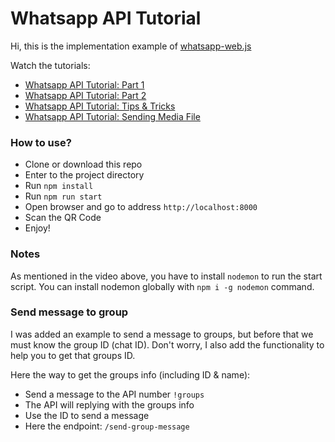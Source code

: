 # Whatsapp API Tutorial

Hi, this is the implementation example of <a href="https://github.com/pedroslopez/whatsapp-web.js">whatsapp-web.js</a>

Watch the tutorials:
- <a href="https://youtu.be/IRRiN2ZQDc8">Whatsapp API Tutorial: Part 1</a>
- <a href="https://youtu.be/hYpRQ_FE1JI">Whatsapp API Tutorial: Part 2</a>
- <a href="https://youtu.be/uBu7Zfba1zA">Whatsapp API Tutorial: Tips & Tricks</a>
- <a href="https://youtu.be/ksVBXF-6Jtc">Whatsapp API Tutorial: Sending Media File</a>

### How to use?
- Clone or download this repo
- Enter to the project directory
- Run `npm install`
- Run `npm run start`
- Open browser and go to address `http://localhost:8000`
- Scan the QR Code
- Enjoy!

### Notes
As mentioned in the video above, you have to install `nodemon` to run the start script. You can install nodemon globally with `npm i -g nodemon` command.

### Send message to group
I was added an example to send a message to groups, but before that we must know the group ID (chat ID). Don't worry, I also add the functionality to help you to get that groups ID.

Here the way to get the groups info (including ID & name):
- Send a message to the API number `!groups`
- The API will replying with the groups info
- Use the ID to send a message
- Here the endpoint: `/send-group-message`